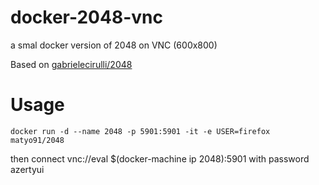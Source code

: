 # docker-2048-vnc

a smal docker version of 2048 on VNC (600x800)

Based on [gabrielecirulli/2048](https://github.com/gabrielecirulli/2048)

# Usage

    docker run -d --name 2048 -p 5901:5901 -it -e USER=firefox matyo91/2048

then connect vnc://eval $(docker-machine ip 2048):5901 with password azertyui
